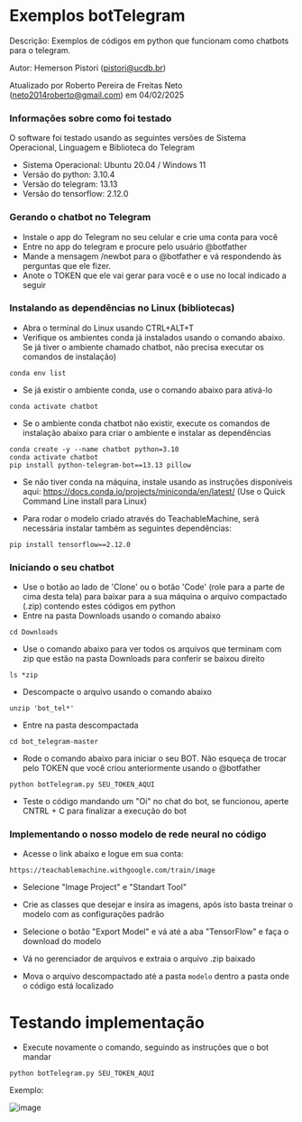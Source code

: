 # Exemplos botTelegram

Descrição: Exemplos de códigos em python que funcionam como chatbots para o telegram.

Autor: Hemerson Pistori (pistori@ucdb.br)

Atualizado por Roberto Pereira de Freitas Neto (neto2014roberto@gmail.com) em 04/02/2025

### Informações sobre como foi testado

O software foi testado usando as seguintes versões de
Sistema Operacional, Linguagem e Biblioteca do Telegram

- Sistema Operacional: Ubuntu 20.04 / Windows 11
- Versão do python: 3.10.4
- Versão do telegram: 13.13
- Versão do tensorflow: 2.12.0
 
### Gerando o chatbot no Telegram

- Instale o app do Telegram no seu celular e crie uma conta para você
- Entre no app do telegram e procure pelo usuário @botfather
- Mande a mensagem /newbot para o @botfather e vá
respondendo às perguntas que ele fizer. 
- Anote o TOKEN que ele vai gerar para você e o use no local indicado a seguir 

### Instalando as dependências no Linux (bibliotecas)

- Abra o terminal do Linux usando CTRL+ALT+T
- Verifique os ambientes conda já instalados usando o comando
abaixo. Se já tiver o ambiente chamado chatbot, não precisa executar os comandos de instalação)
```
conda env list
```

- Se já existir o ambiente conda, use o comando abaixo
para ativá-lo
```
conda activate chatbot
```

- Se o ambiente conda chatbot não existir, execute os comandos de instalação abaixo para criar o ambiente e instalar as dependências

```
conda create -y --name chatbot python=3.10
conda activate chatbot
pip install python-telegram-bot==13.13 pillow
```

- Se não tiver conda na máquina, instale usando as instruções disponíveis aqui: https://docs.conda.io/projects/miniconda/en/latest/ (Use o Quick Command Line install para Linux)

- Para rodar o modelo criado através do TeachableMachine, será necessária instalar também as seguintes dependências:

```
pip install tensorflow==2.12.0

```


### Iniciando o seu chatbot

- Use o botão ao lado de 'Clone' ou o botão 'Code' (role para a parte de cima desta tela) para baixar para a sua máquina o arquivo compactado (.zip) contendo estes códigos em python
- Entre na pasta Downloads usando o comando abaixo
```
cd Downloads
```
- Use o comando abaixo para ver todos os arquivos que terminam com zip que estão na pasta Downloads para conferir
se baixou direito
```
ls *zip
```
- Descompacte o arquivo usando o comando abaixo
```
unzip 'bot_tel*'
```
- Entre na pasta descompactada
```
cd bot_telegram-master
```

- Rode o comando abaixo para iniciar o seu BOT. Não esqueça de trocar pelo TOKEN que você criou anteriormente usando o @botfather

```
python botTelegram.py SEU_TOKEN_AQUI 
```

- Teste o código mandando um "Oi" no chat do bot, se funcionou, aperte CNTRL + C para finalizar a execução do bot

### Implementando o nosso modelo de rede neural no código

- Acesse o link abaixo e logue em sua conta:

`https://teachablemachine.withgoogle.com/train/image`

- Selecione "Image Project" e "Standart Tool"
- Crie as classes que desejar e insira as imagens, após isto basta treinar o modelo com as configurações padrão
- Selecione o botão "Export Model" e vá até a aba "TensorFlow" e faça o download do modelo

- Vá no gerenciador de arquivos e extraia o arquivo .zip baixado
- Mova o arquivo descompactado até a pasta `modelo` dentro a pasta onde o código está localizado

# Testando implementação

- Execute novamente o comando, seguindo as instruções que o bot mandar

 ```
python botTelegram.py SEU_TOKEN_AQUI 
```

Exemplo: 

![image](https://github.com/user-attachments/assets/ad01587b-ed2a-42c7-8454-3685bf592aa6)

